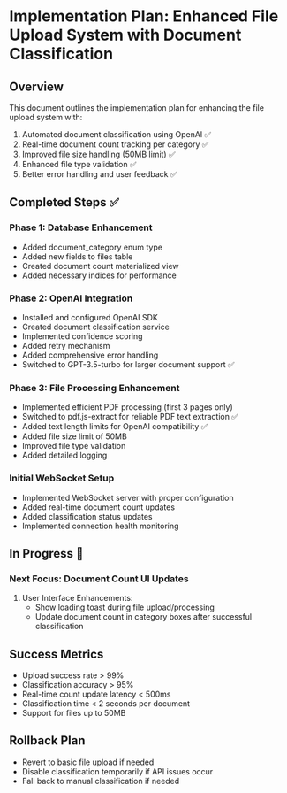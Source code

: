 # Implementation Plan: Enhanced File Upload System with Document Classification

## Overview
This document outlines the implementation plan for enhancing the file upload system with:
1. Automated document classification using OpenAI ✅
2. Real-time document count tracking per category ✅
3. Improved file size handling (50MB limit) ✅
4. Enhanced file type validation ✅
5. Better error handling and user feedback ✅

## Completed Steps ✅

### Phase 1: Database Enhancement
- Added document_category enum type
- Added new fields to files table
- Created document count materialized view
- Added necessary indices for performance

### Phase 2: OpenAI Integration
- Installed and configured OpenAI SDK
- Created document classification service
- Implemented confidence scoring
- Added retry mechanism
- Added comprehensive error handling
- Switched to GPT-3.5-turbo for larger document support ✅

### Phase 3: File Processing Enhancement
- Implemented efficient PDF processing (first 3 pages only)
- Switched to pdf.js-extract for reliable PDF text extraction ✅
- Added text length limits for OpenAI compatibility ✅
- Added file size limit of 50MB
- Improved file type validation
- Added detailed logging

### Initial WebSocket Setup
- Implemented WebSocket server with proper configuration
- Added real-time document count updates
- Added classification status updates
- Implemented connection health monitoring

## In Progress 🔄

### Next Focus: Document Count UI Updates
1. User Interface Enhancements:
   - Show loading toast during file upload/processing
   - Update document count in category boxes after successful classification

## Success Metrics
- Upload success rate > 99%
- Classification accuracy > 95%
- Real-time count update latency < 500ms
- Classification time < 2 seconds per document
- Support for files up to 50MB

## Rollback Plan
- Revert to basic file upload if needed
- Disable classification temporarily if API issues occur
- Fall back to manual classification if needed